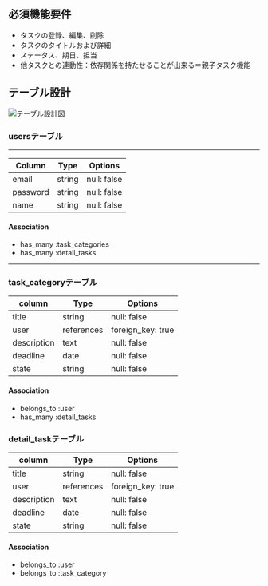 ## 必須機能要件
- タスクの登録、編集、削除
- タスクのタイトルおよび詳細
- ステータス、期日、担当
- 他タスクとの連動性：依存関係を持たせることが出来る＝親子タスク機能


## テーブル設計
![テーブル設計図](https://user-images.githubusercontent.com/74590047/109096240-88c35300-7760-11eb-920a-c7d068464867.png)

### usersテーブル
---------------------------------------------
| Column     | Type         |  Options      |
|------------|--------------|---------------|
| email      | string       | null: false   |
| password   | string       | null: false   |
| name       | string       | null: false   |

#### Association
- has_many :task_categories
- has_many :detail_tasks
---------------------------------------------
### task_categoryテーブル
| column     | Type         |  Options            |
|------------|------------- |---------------------|
|title       |string        | null: false         |
|user        |references    | foreign_key: true   |
|description |text          | null: false         |
|deadline    |date          | null: false         |
|state       |string        | null: false         |

#### Association
- belongs_to :user
- has_many :detail_tasks


### detail_taskテーブル
| column     | Type         |  Options            |
|------------|------------- |---------------------|
|title       |string        | null: false         |
|user        |references    | foreign_key: true   |
|description |text          | null: false         |
|deadline    |date          | null: false         |
|state       |string        | null: false         |

#### Association
- belongs_to :user
- belongs_to :task_category
